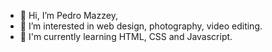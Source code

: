 - 👋 Hi, I’m Pedro Mazzey,
- 👀 I’m interested in web design, photography, video editing.
- 🌱 I'm currently learning HTML, CSS and Javascript.
